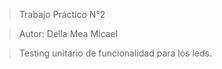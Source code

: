 > Trabajo Práctico N°2


> Autor: Della Mea Micael

> Testing unitario de funcionalidad para los leds.
